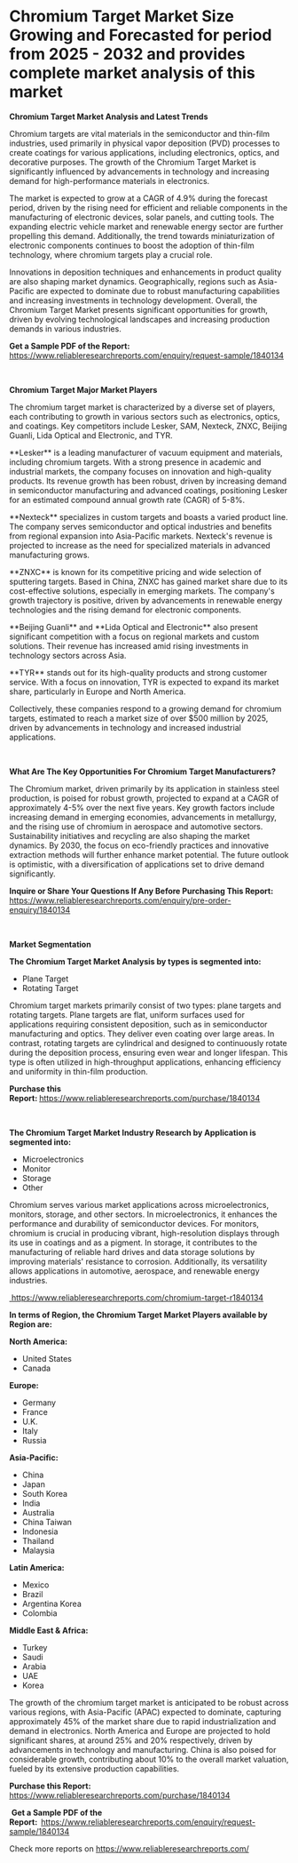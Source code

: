 <p><h1>Chromium Target Market Size Growing and Forecasted for period from 2025 - 2032 and provides complete market analysis of this market</h1></p><p><strong>Chromium Target Market Analysis and Latest Trends</strong></p>
<p><p>Chromium targets are vital materials in the semiconductor and thin-film industries, used primarily in physical vapor deposition (PVD) processes to create coatings for various applications, including electronics, optics, and decorative purposes. The growth of the Chromium Target Market is significantly influenced by advancements in technology and increasing demand for high-performance materials in electronics.</p><p>The market is expected to grow at a CAGR of 4.9% during the forecast period, driven by the rising need for efficient and reliable components in the manufacturing of electronic devices, solar panels, and cutting tools. The expanding electric vehicle market and renewable energy sector are further propelling this demand. Additionally, the trend towards miniaturization of electronic components continues to boost the adoption of thin-film technology, where chromium targets play a crucial role. </p><p>Innovations in deposition techniques and enhancements in product quality are also shaping market dynamics. Geographically, regions such as Asia-Pacific are expected to dominate due to robust manufacturing capabilities and increasing investments in technology development. Overall, the Chromium Target Market presents significant opportunities for growth, driven by evolving technological landscapes and increasing production demands in various industries.</p></p>
<p><strong>Get a Sample PDF of the Report:&nbsp;</strong> <a href="https://www.reliableresearchreports.com/enquiry/request-sample/1840134?utm_campaign=2286&utm_medium=2&utm_source=Github&utm_content=ia&utm_term=01042025&utm_id=chromium-target">https://www.reliableresearchreports.com/enquiry/request-sample/1840134</a></p>
<p>&nbsp;</p>
<p><strong>Chromium Target Major Market Players</strong></p>
<p><p>The chromium target market is characterized by a diverse set of players, each contributing to growth in various sectors such as electronics, optics, and coatings. Key competitors include Lesker, SAM, Nexteck, ZNXC, Beijing Guanli, Lida Optical and Electronic, and TYR.</p><p>**Lesker** is a leading manufacturer of vacuum equipment and materials, including chromium targets. With a strong presence in academic and industrial markets, the company focuses on innovation and high-quality products. Its revenue growth has been robust, driven by increasing demand in semiconductor manufacturing and advanced coatings, positioning Lesker for an estimated compound annual growth rate (CAGR) of 5-8%.</p><p>**Nexteck** specializes in custom targets and boasts a varied product line. The company serves semiconductor and optical industries and benefits from regional expansion into Asia-Pacific markets. Nexteck's revenue is projected to increase as the need for specialized materials in advanced manufacturing grows.</p><p>**ZNXC** is known for its competitive pricing and wide selection of sputtering targets. Based in China, ZNXC has gained market share due to its cost-effective solutions, especially in emerging markets. The company's growth trajectory is positive, driven by advancements in renewable energy technologies and the rising demand for electronic components.</p><p>**Beijing Guanli** and **Lida Optical and Electronic** also present significant competition with a focus on regional markets and custom solutions. Their revenue has increased amid rising investments in technology sectors across Asia.</p><p>**TYR** stands out for its high-quality products and strong customer service. With a focus on innovation, TYR is expected to expand its market share, particularly in Europe and North America.</p><p>Collectively, these companies respond to a growing demand for chromium targets, estimated to reach a market size of over $500 million by 2025, driven by advancements in technology and increased industrial applications.</p></p>
<p>&nbsp;</p>
<p><strong>What Are The Key Opportunities For Chromium Target Manufacturers?</strong></p>
<p><p>The Chromium market, driven primarily by its application in stainless steel production, is poised for robust growth, projected to expand at a CAGR of approximately 4-5% over the next five years. Key growth factors include increasing demand in emerging economies, advancements in metallurgy, and the rising use of chromium in aerospace and automotive sectors. Sustainability initiatives and recycling are also shaping the market dynamics. By 2030, the focus on eco-friendly practices and innovative extraction methods will further enhance market potential. The future outlook is optimistic, with a diversification of applications set to drive demand significantly.</p></p>
<p><strong>Inquire or Share Your Questions If Any Before Purchasing This Report:</strong> <a href="https://www.reliableresearchreports.com/enquiry/pre-order-enquiry/1840134?utm_campaign=2286&utm_medium=2&utm_source=Github&utm_content=ia&utm_term=01042025&utm_id=chromium-target">https://www.reliableresearchreports.com/enquiry/pre-order-enquiry/1840134</a></p>
<p>&nbsp;</p>
<p><strong>Market Segmentation</strong></p>
<p><strong>The Chromium Target Market Analysis by types is segmented into:</strong></p>
<p><ul><li>Plane Target</li><li>Rotating Target</li></ul></p>
<p><p>Chromium target markets primarily consist of two types: plane targets and rotating targets. Plane targets are flat, uniform surfaces used for applications requiring consistent deposition, such as in semiconductor manufacturing and optics. They deliver even coating over large areas. In contrast, rotating targets are cylindrical and designed to continuously rotate during the deposition process, ensuring even wear and longer lifespan. This type is often utilized in high-throughput applications, enhancing efficiency and uniformity in thin-film production.</p></p>
<p><strong>Purchase this Report:&nbsp;</strong><a href="https://www.reliableresearchreports.com/purchase/1840134?utm_campaign=2286&utm_medium=2&utm_source=Github&utm_content=ia&utm_term=01042025&utm_id=chromium-target">https://www.reliableresearchreports.com/purchase/1840134</a></p>
<p>&nbsp;</p>
<p><strong>The Chromium Target Market Industry Research by Application is segmented into:</strong></p>
<p><ul><li>Microelectronics</li><li>Monitor</li><li>Storage</li><li>Other</li></ul></p>
<p><p>Chromium serves various market applications across microelectronics, monitors, storage, and other sectors. In microelectronics, it enhances the performance and durability of semiconductor devices. For monitors, chromium is crucial in producing vibrant, high-resolution displays through its use in coatings and as a pigment. In storage, it contributes to the manufacturing of reliable hard drives and data storage solutions by improving materials' resistance to corrosion. Additionally, its versatility allows applications in automotive, aerospace, and renewable energy industries.</p></p>
<p><a href="https://www.reliableresearchreports.com/chromium-target-r1840134?utm_campaign=2286&utm_medium=2&utm_source=Github&utm_content=ia&utm_term=01042025&utm_id=chromium-target">&nbsp;https://www.reliableresearchreports.com/chromium-target-r1840134</a></p>
<p><strong>In terms of Region, the Chromium Target Market Players available by Region are:</strong></p>
<p>
    <p> <strong> North America: </strong>
        <ul>
            <li>United States</li>
            <li>Canada</li>
        </ul>
        </p> 
    <p> <strong> Europe: </strong>
        <ul>
            <li>Germany</li>
            <li>France</li>
            <li>U.K.</li>
            <li>Italy</li>
            <li>Russia</li>
        </ul>
        </p> 
    <p> <strong> Asia-Pacific: </strong>
        <ul>
            <li>China</li>
            <li>Japan</li>
            <li>South Korea</li>
            <li>India</li>
            <li>Australia</li>
            <li>China Taiwan</li>
            <li>Indonesia</li>
            <li>Thailand</li>
            <li>Malaysia</li>
        </ul>
        </p> 
    <p> <strong> Latin America: </strong>
        <ul>
            <li>Mexico</li>
            <li>Brazil</li>
            <li>Argentina Korea</li>
            <li>Colombia</li>
        </ul>
        </p> 
    <p> <strong> Middle East & Africa: </strong>
        <ul>
            <li>Turkey</li>
            <li>Saudi</li>
            <li>Arabia</li>
            <li>UAE</li>
            <li>Korea</li>
        </ul>
    </p>
    </p>
<p><p>The growth of the chromium target market is anticipated to be robust across various regions, with Asia-Pacific (APAC) expected to dominate, capturing approximately 45% of the market share due to rapid industrialization and demand in electronics. North America and Europe are projected to hold significant shares, at around 25% and 20% respectively, driven by advancements in technology and manufacturing. China is also poised for considerable growth, contributing about 10% to the overall market valuation, fueled by its extensive production capabilities.</p></p>
<p><strong>Purchase this Report: </strong><a href="https://www.reliableresearchreports.com/purchase/1840134?utm_campaign=2286&utm_medium=2&utm_source=Github&utm_content=ia&utm_term=01042025&utm_id=chromium-target">https://www.reliableresearchreports.com/purchase/1840134</a></p>
<p>&nbsp;<strong>Get a Sample PDF of the Report:&nbsp;&nbsp;</strong><a href="https://www.reliableresearchreports.com/enquiry/request-sample/1840134?utm_campaign=2286&utm_medium=2&utm_source=Github&utm_content=ia&utm_term=01042025&utm_id=chromium-target">https://www.reliableresearchreports.com/enquiry/request-sample/1840134</a></p>
<p><strong></strong></p>
<p>Check more reports on <a href="https://www.reliableresearchreports.com/?utm_campaign=2286&utm_medium=2&utm_source=Github&utm_content=ia&utm_term=01042025&utm_id=chromium-target">https://www.reliableresearchreports.com/</a></p>
